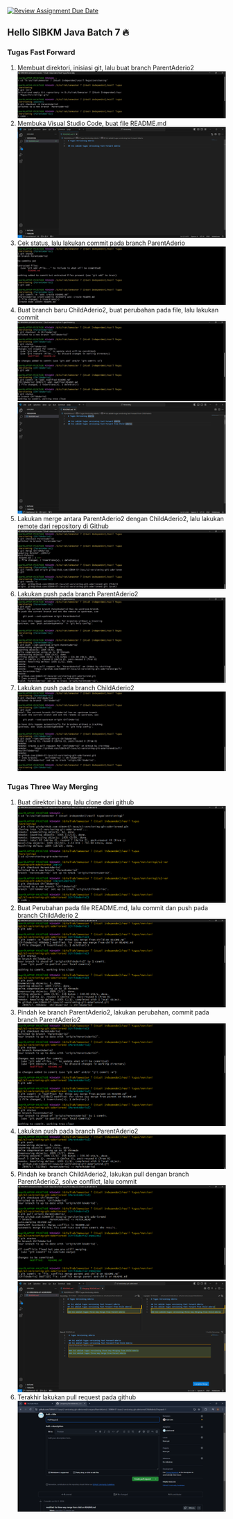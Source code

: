 [![Review Assignment Due Date](https://classroom.github.com/assets/deadline-readme-button-22041afd0340ce965d47ae6ef1cefeee28c7c493a6346c4f15d667ab976d596c.svg)](https://classroom.github.com/a/7AKPvxX-)
## Hello SIBKM Java Batch 7 🔥

### Tugas Fast Forward
1. Membuat direktori, inisiasi git, lalu buat branch ParentAderio2
   ![alt text](https://github.com/SIBKM-07-Java/s2-versioning-git-aderiorend/blob/main/Fast%20Forward%202/8.%20Tugas%201%20(2).jpg?raw=true)
2. Membuka Visual Studio Code, buat file README.md
   ![alt text](https://github.com/SIBKM-07-Java/s2-versioning-git-aderiorend/blob/main/Fast%20Forward%202/7.%20VS%20CODE.png?raw=true)
3. Cek status, lalu lakukan commit pada branch ParentAderio
   ![alt text](https://github.com/SIBKM-07-Java/s2-versioning-git-aderiorend/blob/main/Fast%20Forward%202/9.%20Tugas%201%20(2).jpg?raw=true)
4. Buat branch baru ChildAderio2, buat perubahan pada file, lalu lakukan commit
   ![alt text](https://github.com/SIBKM-07-Java/s2-versioning-git-aderiorend/blob/main/Fast%20Forward%202/2.%20Tugas%201%20(2).jpg?raw=true)
   ![alt text](https://github.com/SIBKM-07-Java/s2-versioning-git-aderiorend/blob/main/Fast%20Forward%202/6.%20VS%20CODE.png?raw=true)
5. Lakukan merge antara ParentAderio2 dengan ChildAderio2, lalu lakukan remote dari repository di Github
   ![alt text](https://github.com/SIBKM-07-Java/s2-versioning-git-aderiorend/blob/main/Fast%20Forward%202/3.%20Tugas%201%20(2).jpg?raw=true)
6. Lakukan push pada branch ParentAderio2
   ![alt text](https://github.com/SIBKM-07-Java/s2-versioning-git-aderiorend/blob/main/Fast%20Forward%202/4.%20Tugas%201%20(2).jpg?raw=true)
8. Lakukan push pada branch ChildAderio2
   ![alt text](https://github.com/SIBKM-07-Java/s2-versioning-git-aderiorend/blob/main/Fast%20Forward%202/5.%20Tugas%201%20(2).jpg?raw=true)
   
### Tugas Three Way Merging
1. Buat direktori baru, lalu clone dari github
   ![alt text](https://github.com/SIBKM-07-Java/s2-versioning-git-aderiorend/blob/main/Three%20Way%20Merging%202/1.%20Tugas%202%20(2).png?raw=true)
2. Buat Perubahan pada file README.md, lalu commit dan push pada branch ChildAderio 2
   ![alt text](https://github.com/SIBKM-07-Java/s2-versioning-git-aderiorend/blob/main/Three%20Way%20Merging%202/2.%20Tugas%202%20(2).png?raw=true)
3. Pindah ke branch ParentAderio2, lakukan perubahan, commit pada branch ParentAderio2
   ![alt text](https://github.com/SIBKM-07-Java/s2-versioning-git-aderiorend/blob/main/Three%20Way%20Merging%202/3.%20Tugas%202%20(2).png?raw=true)
4. Lakukan push pada branch ParentAderio2
   ![alt text](https://github.com/SIBKM-07-Java/s2-versioning-git-aderiorend/blob/main/Three%20Way%20Merging%202/4.%20Tugas%202%20(2).png?raw=true)
5. Pindah ke branch ChildAderio2, lakukan pull dengan branch ParentAderio2, solve conflict, lalu commit
   ![alt text](https://github.com/SIBKM-07-Java/s2-versioning-git-aderiorend/blob/main/Three%20Way%20Merging%202/5.%20Tugas%202%20(2).png?raw=true)
   ![alt text](https://github.com/SIBKM-07-Java/s2-versioning-git-aderiorend/blob/main/Three%20Way%20Merging%202/6.%20VSCODE.png?raw=true)
7. Terakhir lakukan pull request pada github
   ![alt text](https://github.com/SIBKM-07-Java/s2-versioning-git-aderiorend/blob/main/Three%20Way%20Merging%202/7.%20VSCODE.png?raw=true)
